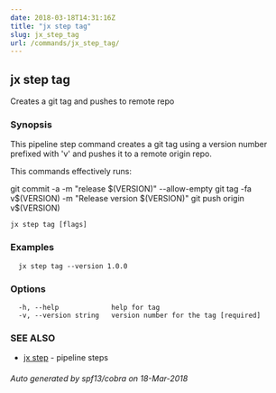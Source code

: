 ```yaml
---
date: 2018-03-18T14:31:16Z
title: "jx step tag"
slug: jx_step_tag
url: /commands/jx_step_tag/
---
```

## jx step tag

Creates a git tag and pushes to remote repo

### Synopsis

This pipeline step command creates a git tag using a version number prefixed with 'v' and pushes it to a remote origin repo. 

This commands effectively runs: 

git commit -a -m "release $(VERSION)" --allow-empty git tag -fa v$(VERSION) -m "Release version $(VERSION)" git push origin v$(VERSION)

```
jx step tag [flags]
```

### Examples

```
  jx step tag --version 1.0.0
```

### Options

```
  -h, --help             help for tag
  -v, --version string   version number for the tag [required]
```

### SEE ALSO

* [jx step](/commands/jx_step/)	 - pipeline steps

###### Auto generated by spf13/cobra on 18-Mar-2018
